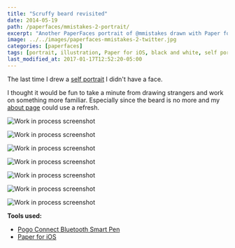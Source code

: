 ```yaml
---
title: "Scruffy beard revisited"
date: 2014-05-19
path: /paperfaces/mmistakes-2-portrait/
excerpt: "Another PaperFaces portrait of @mmistakes drawn with Paper for iOS on an iPad."
image: ../../images/paperfaces-mmistakes-2-twitter.jpg
categories: [paperfaces]
tags: [portrait, illustration, Paper for iOS, black and white, self portrait]
last_modified_at: 2017-01-17T12:52:20-05:00
---
```


The last time I drew a [self portrait](/paperfaces/michael-rose-beard-portrait/) I didn't have a face.

I thought it would be fun to take a minute from drawing strangers and work on something more familiar. Especially since the beard is no more and my [about page](/about/) could use a refresh.

![Work in process screenshot](../../images/paperfaces-mmistakes-2-process-1-lg.jpg)

![Work in process screenshot](../../images/paperfaces-mmistakes-2-process-2-lg.jpg)

![Work in process screenshot](../../images/paperfaces-mmistakes-2-process-3-lg.jpg)

![Work in process screenshot](../../images/paperfaces-mmistakes-2-process-4-lg.jpg)

![Work in process screenshot](../../images/paperfaces-mmistakes-2-process-5-lg.jpg)

![Work in process screenshot](../../images/paperfaces-mmistakes-2-process-6-lg.jpg)

![Work in process screenshot](../../images/paperfaces-mmistakes-2-process-7-lg.jpg)


**Tools used:**

- [Pogo Connect Bluetooth Smart Pen](https://www.amazon.com/gp/product/B009K448L4/ref=as_li_ss_tl?ie=UTF8&camp=1789&creative=390957&creativeASIN=B009K448L4&linkCode=as2&tag=mademist-20)
- [Paper for iOS](https://paper.bywetransfer.com/)
